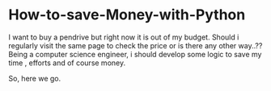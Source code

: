 # How-to-save-Money-with-Python
I want to buy a pendrive but right now it is out of my budget. Should i regularly visit the same page to check the price or is there any other way..?? Being a computer science engineer, i should develop some logic to save my time , efforts and of course money.

So, here we go.
